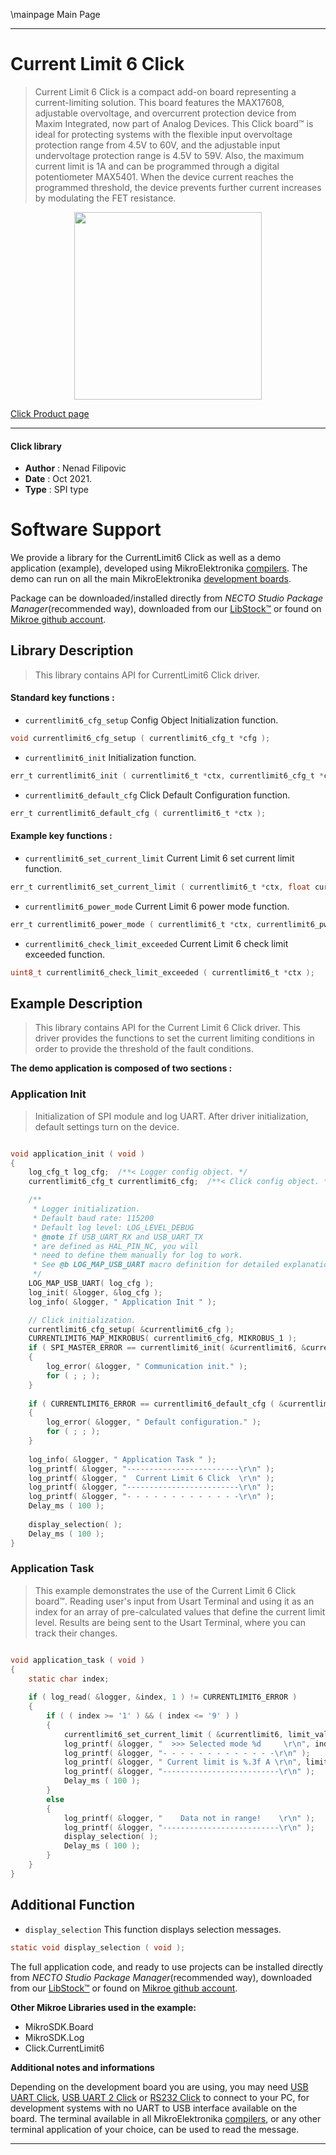 \mainpage Main Page

---
# Current Limit 6 Click

> Current Limit 6 Click is a compact add-on board representing a current-limiting solution. This board features the MAX17608, adjustable overvoltage, and overcurrent protection device from Maxim Integrated, now part of Analog Devices. This Click board™ is ideal for protecting systems with the flexible input overvoltage protection range from 4.5V to 60V, and the adjustable input undervoltage protection range is 4.5V to 59V. Also, the maximum current limit is 1A and can be programmed through a digital potentiometer MAX5401. When the device current reaches the programmed threshold, the device prevents further current increases by modulating the FET resistance.

<p align="center">
  <img src="https://download.mikroe.com/images/click_for_ide/currentlimit6_click.png" height=300px>
</p>

[Click Product page](https://www.mikroe.com/current-limit-6-click)

---


#### Click library

- **Author**        : Nenad Filipovic
- **Date**          : Oct 2021.
- **Type**          : SPI type


# Software Support

We provide a library for the CurrentLimit6 Click
as well as a demo application (example), developed using MikroElektronika
[compilers](https://www.mikroe.com/necto-studio).
The demo can run on all the main MikroElektronika [development boards](https://www.mikroe.com/development-boards).

Package can be downloaded/installed directly from *NECTO Studio Package Manager*(recommended way), downloaded from our [LibStock&trade;](https://libstock.mikroe.com) or found on [Mikroe github account](https://github.com/MikroElektronika/mikrosdk_click_v2/tree/master/clicks).

## Library Description

> This library contains API for CurrentLimit6 Click driver.

#### Standard key functions :

- `currentlimit6_cfg_setup` Config Object Initialization function.
```c
void currentlimit6_cfg_setup ( currentlimit6_cfg_t *cfg );
```

- `currentlimit6_init` Initialization function.
```c
err_t currentlimit6_init ( currentlimit6_t *ctx, currentlimit6_cfg_t *cfg );
```

- `currentlimit6_default_cfg` Click Default Configuration function.
```c
err_t currentlimit6_default_cfg ( currentlimit6_t *ctx );
```

#### Example key functions :

- `currentlimit6_set_current_limit` Current Limit 6 set current limit function.
```c
err_t currentlimit6_set_current_limit ( currentlimit6_t *ctx, float current_limit );
```

- `currentlimit6_power_mode` Current Limit 6 power mode function.
```c
err_t currentlimit6_power_mode ( currentlimit6_t *ctx, currentlimit6_pwr_mode_value_t pwr_mode );
```

- `currentlimit6_check_limit_exceeded` Current Limit 6 check limit exceeded function.
```c
uint8_t currentlimit6_check_limit_exceeded ( currentlimit6_t *ctx );
```

## Example Description

> This library contains API for the Current Limit 6 Click driver.
> This driver provides the functions to set the current limiting conditions 
> in order to provide the threshold of the fault conditions.

**The demo application is composed of two sections :**

### Application Init

> Initialization of SPI module and log UART.
> After driver initialization, default settings turn on the device.

```c

void application_init ( void )
{
    log_cfg_t log_cfg;  /**< Logger config object. */
    currentlimit6_cfg_t currentlimit6_cfg;  /**< Click config object. */

    /** 
     * Logger initialization.
     * Default baud rate: 115200
     * Default log level: LOG_LEVEL_DEBUG
     * @note If USB_UART_RX and USB_UART_TX 
     * are defined as HAL_PIN_NC, you will 
     * need to define them manually for log to work. 
     * See @b LOG_MAP_USB_UART macro definition for detailed explanation.
     */
    LOG_MAP_USB_UART( log_cfg );
    log_init( &logger, &log_cfg );
    log_info( &logger, " Application Init " );

    // Click initialization.
    currentlimit6_cfg_setup( &currentlimit6_cfg );
    CURRENTLIMIT6_MAP_MIKROBUS( currentlimit6_cfg, MIKROBUS_1 );
    if ( SPI_MASTER_ERROR == currentlimit6_init( &currentlimit6, &currentlimit6_cfg ) )
    {
        log_error( &logger, " Communication init." );
        for ( ; ; );
    }
    
    if ( CURRENTLIMIT6_ERROR == currentlimit6_default_cfg ( &currentlimit6 ) )
    {
        log_error( &logger, " Default configuration." );
        for ( ; ; );
    }
    
    log_info( &logger, " Application Task " );
    log_printf( &logger, "-------------------------\r\n" );
    log_printf( &logger, "  Current Limit 6 Click  \r\n" );
    log_printf( &logger, "-------------------------\r\n" );
    log_printf( &logger, "- - - - - - - - - - - - -\r\n" );
    Delay_ms ( 100 );
    
    display_selection( );
    Delay_ms ( 100 );
}

```

### Application Task

> This example demonstrates the use of the Current Limit 6 Click board™.
> Reading user's input from Usart Terminal and using it as an index 
> for an array of pre-calculated values that define the current limit level.
> Results are being sent to the Usart Terminal, where you can track their changes.

```c

void application_task ( void )
{ 
    static char index;
    
    if ( log_read( &logger, &index, 1 ) != CURRENTLIMIT6_ERROR ) 
    {
        if ( ( index >= '1' ) && ( index <= '9' ) ) 
        {
            currentlimit6_set_current_limit ( &currentlimit6, limit_value[ index - 49 ] );
            log_printf( &logger, "  >>> Selected mode %d     \r\n", index - 48 );
            log_printf( &logger, "- - - - - - - - - - - - -\r\n" );
            log_printf( &logger, " Current limit is %.3f A \r\n", limit_value[ index - 49 ] );
            log_printf( &logger, "--------------------------\r\n" );
            Delay_ms ( 100 );
        } 
        else 
        { 
            log_printf( &logger, "    Data not in range!    \r\n" );
            log_printf( &logger, "--------------------------\r\n" );
            display_selection( );
            Delay_ms ( 100 );
        }
    }
}

```

## Additional Function
- `display_selection` This function displays selection messages.
```c
static void display_selection ( void );
```

The full application code, and ready to use projects can be installed directly from *NECTO Studio Package Manager*(recommended way), downloaded from our [LibStock&trade;](https://libstock.mikroe.com) or found on [Mikroe github account](https://github.com/MikroElektronika/mikrosdk_click_v2/tree/master/clicks).

**Other Mikroe Libraries used in the example:**

- MikroSDK.Board
- MikroSDK.Log
- Click.CurrentLimit6

**Additional notes and informations**

Depending on the development board you are using, you may need
[USB UART Click](http://shop.mikroe.com/usb-uart-click),
[USB UART 2 Click](http://shop.mikroe.com/usb-uart-2-click) or
[RS232 Click](http://shop.mikroe.com/rs232-click) to connect to your PC, for
development systems with no UART to USB interface available on the board. The
terminal available in all MikroElektronika
[compilers](http://shop.mikroe.com/compilers), or any other terminal application
of your choice, can be used to read the message.

---
